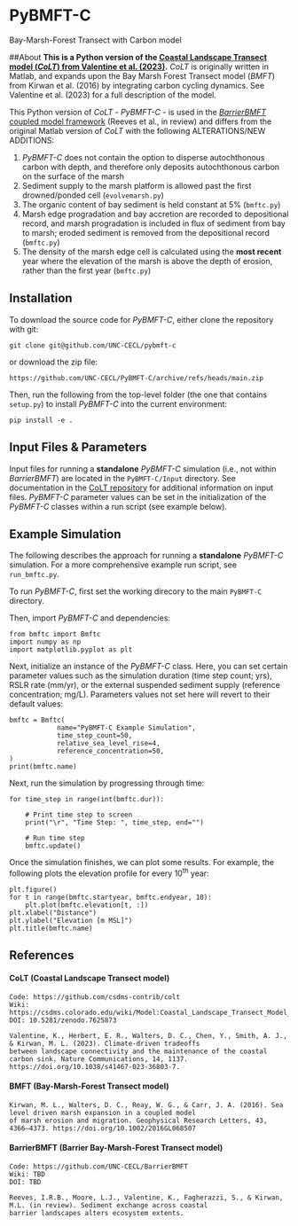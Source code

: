 # PyBMFT-C
Bay-Marsh-Forest Transect with Carbon model

##About
**This is a Python version of the [Coastal Landscape Transect model (*CoLT*) from Valentine et al. (2023)](https://github.com/csdms-contrib/colt).** *CoLT* is originally 
written in Matlab, and expands upon the Bay Marsh Forest Transect model (*BMFT*) from Kirwan et al. (2016) by integrating 
carbon cycling dynamics. See Valentine et al. (2023) for a full description of the model. 

This Python version of *CoLT* - *PyBMFT-C* - is used in the [*BarrierBMFT* coupled model framework](https://github.com/UNC-CECL/BarrierBMFT) (Reeves et al., in review) and 
differs from the original Matlab version of *CoLT* with the following ALTERATIONS/NEW ADDITIONS:

1) *PyBMFT-C* does not contain the option to disperse autochthonous carbon with depth, and therefore only deposits 
autochthonous carbon on the surface of the marsh
2) Sediment supply to the marsh platform is allowed past the first drowned/ponded cell (`evolvemarsh.py`)
3) The organic content of bay sediment is held constant at 5% (`bmftc.py`)
4) Marsh edge progradation and bay accretion are recorded to depositional record, and marsh progradation is included in flux of 
sediment from bay to marsh; eroded sediment is removed from the depositional record (`bmftc.py`)
5) The density of the marsh edge cell is calculated using the **most recent** year where the elevation of the marsh is above the depth
of erosion, rather than the first year (`bmftc.py`)

## Installation

To download the source code for *PyBMFT-C*, either clone the repository with git:

    git clone git@github.com/UNC-CECL/pybmft-c

or download the zip file:

    https://github.com/UNC-CECL/PyBMFT-C/archive/refs/heads/main.zip

Then, run the following from the top-level folder (the one that contains `setup.py`) to install *PyBMFT-C* into the current environment:

    pip install -e .

## Input Files & Parameters

Input files for running a **standalone** *PyBMFT-C* simulation (i.e., not within *BarrierBMFT*) are located in the `PyBMFT-C/Input` directory.
See documentation in the [CoLT repository](https://github.com/csdms-contrib/colt) for additional information on input files.
*PyBMFT-C* parameter values can be set in the initialization of the *PyBMFT-C* classes within a run script (see example below).

## Example Simulation

The following describes the approach for running a **standalone** *PyBMFT-C* simulation. For a more comprehensive example run 
script, see `run_bmftc.py`. 

To run *PyBMFT-C*, first set the working direcory to the main `PyBMFT-C` directory.

Then, import *PyBMFT-C* and dependencies:

    from bmftc import Bmftc  
    import numpy as np
    import matplotlib.pyplot as plt

Next, initialize an instance of the *PyBMFT-C* class. Here, you can set certain parameter values such as the simulation duration (time step count; 
yrs), RSLR rate (mm/yr), or the external suspended sediment supply (reference concentration; mg/L). Parameters values not set here will revert
to their default values:

    bmftc = Bmftc(
                name="PyBMFT-C Example Simulation",
                time_step_count=50,
                relative_sea_level_rise=4,
                reference_concentration=50,
    )
    print(bmftc.name)

Next, run the simulation by progressing through time:

    for time_step in range(int(bmftc.dur)):
    
        # Print time step to screen
        print("\r", "Time Step: ", time_step, end="")
    
        # Run time step
        bmftc.update()

Once the simulation finishes, we can plot some results. For example, the following plots the elevation profile for every 10<sup>th</sup> year:
    
    plt.figure()
    for t in range(bmftc.startyear, bmftc.endyear, 10):
        plt.plot(bmftc.elevation[t, :])
    plt.xlabel("Distance")
    plt.ylabel("Elevation [m MSL]")
    plt.title(bmftc.name)


## References

#### CoLT (Coastal Landscape Transect model)
    Code: https://github.com/csdms-contrib/colt
    Wiki: https://csdms.colorado.edu/wiki/Model:Coastal_Landscape_Transect_Model_(CoLT)
    DOI: 10.5281/zenodo.7625873

    Valentine, K., Herbert, E. R., Walters, D. C., Chen, Y., Smith, A. J., & Kirwan, M. L. (2023). Climate-driven tradeoffs 
    between landscape connectivity and the maintenance of the coastal carbon sink. Nature Communications, 14, 1137. 
    https://doi.org/10.1038/s41467-023-36803-7.
#### BMFT (Bay-Marsh-Forest Transect model)
    Kirwan, M. L., Walters, D. C., Reay, W. G., & Carr, J. A. (2016). Sea level driven marsh expansion in a coupled model 
    of marsh erosion and migration. Geophysical Research Letters, 43, 4366–4373. https://doi.org/10.1002/2016GL068507
#### BarrierBMFT (Barrier Bay-Marsh-Forest Transect model)
    Code: https://github.com/UNC-CECL/BarrierBMFT
    Wiki: TBD
    DOI: TBD

    Reeves, I.R.B., Moore, L.J., Valentine, K., Fagherazzi, S., & Kirwan, M.L. (in review). Sediment exchange across coastal 
    barrier landscapes alters ecosystem extents.




